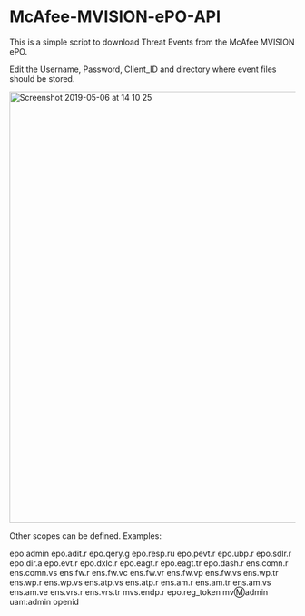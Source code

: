 # McAfee-MVISION-ePO-API

This is a simple script to download Threat Events from the McAfee MVISION ePO.

Edit the Username, Password, Client_ID and directory where event files should be stored.

<img width="760" alt="Screenshot 2019-05-06 at 14 10 25" src="https://user-images.githubusercontent.com/25227268/57224143-bded3700-7008-11e9-8b48-44038c8e68ef.png">

Other scopes can be defined. Examples:

epo.admin epo.adit.r epo.qery.g epo.resp.ru epo.pevt.r epo.ubp.r epo.sdlr.r epo.dir.a epo.evt.r epo.dxlc.r epo.eagt.r epo.eagt.tr epo.dash.r ens.comn.r ens.comn.vs ens.fw.r ens.fw.vc ens.fw.vr ens.fw.vp ens.fw.vs ens.wp.tr ens.wp.r ens.wp.vs ens.atp.vs ens.atp.r ens.am.r ens.am.tr ens.am.vs ens.am.ve ens.vrs.r ens.vrs.tr mvs.endp.r epo.reg_token mv:m:admin uam:admin openid

